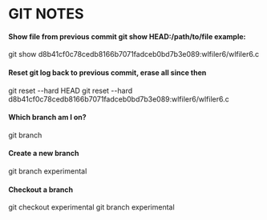 GIT NOTES
=========

#### Show file from previous commit git show HEAD:/path/to/file example:
  git show d8b41cf0c78cedb8166b7071fadceb0bd7b3e089:wlfiler6/wlfiler6.c

#### Reset git log back to previous commit, erase all since then 
  git reset --hard HEAD git reset --hard d8b41cf0c78cedb8166b7071fadceb0bd7b3e089:wlfiler6/wlfiler6.c

#### Which branch am I on? 

  git branch

#### Create a new branch 

  git branch experimental

#### Checkout a branch 
  git checkout experimental
  git branch experimental
